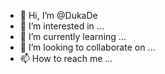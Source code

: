 - 👋 Hi, I’m @DukaDe
- 👀 I’m interested in ...
- 🌱 I’m currently learning ...
- 💞️ I’m looking to collaborate on ...
- 📫 How to reach me ...

<!---
DukaDe/DukaDe is a ✨ special ✨ repository because its `README.md` (this file) appears on your GitHub profile.
You can click the Preview link to take a look at your changes.
--->
